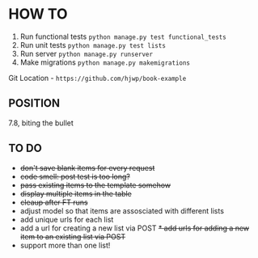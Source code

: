 # HOW TO
1. Run functional tests `python manage.py test functional_tests`
2. Run unit tests `python manage.py test lists`
3. Run server `python manage.py runserver`
4. Make migrations `python manage.py makemigrations`

Git Location - `https://github.com/hjwp/book-example`

## POSITION
7.8, biting the bullet 

## TO DO
* ~~don't save blank items for every request~~
* ~~code smell: post test is too long?~~
* ~~pass existing items to the template somehow~~
* ~~display multiple items in the table~~
* ~~cleaup after FT runs~~
* adjust model so that items are assosciated with different lists
* add unique urls for each list
* add a url for creating a new list via POST
~~* add urls for adding a new item to an existing list via POST~~
* support more than one list!